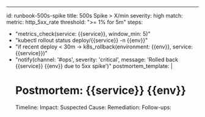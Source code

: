 ---

id: runbook-500s-spike
title: 500s Spike > X/min
severity: high
match:
metric: http_5xx_rate
threshold: ">= 1% for 5m"
steps:

- "metrics_check(service: {{service}}, window_min: 5)"
- "kubectl rollout status deploy/{{service}} -n {{env}}"
- "if recent deploy < 30m → k8s_rollback(environment: {{env}}, service: {{service}})"
- "notify(channel: '#ops', severity: 'critical', message: 'Rolled back {{service}} {{env}} due to 5xx spike')"
  postmortem_template: |
  # Postmortem: {{service}} {{env}}
  Timeline:
  Impact:
  Suspected Cause:
  Remediation:
  Follow-ups:
